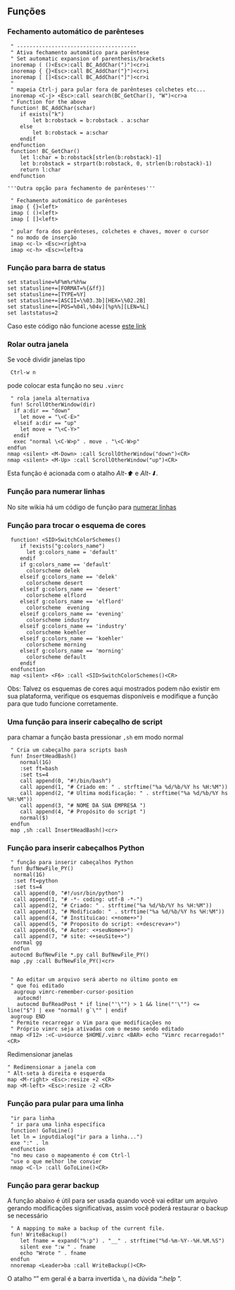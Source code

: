 Funções
-------

### Fechamento automático de parênteses
```VimL
 " --------------------------------------
 " Ativa fechamento automático para parêntese
 " Set automatic expansion of parenthesis/brackets
 inoremap ( ()<Esc>:call BC_AddChar(")")<cr>i
 inoremap { {}<Esc>:call BC_AddChar("}")<cr>i
 inoremap [ []<Esc>:call BC_AddChar("]")<cr>i
 "
 " mapeia Ctrl-j para pular fora de parênteses colchetes etc...
 inoremap <C-j> <Esc>:call search(BC_GetChar(), "W")<cr>a
 " Function for the above
 function! BC_AddChar(schar)
	if exists("k")
		let b:robstack = b:robstack . a:schar
	else
		let b:robstack = a:schar
	endif
 endfunction
 function! BC_GetChar()
	let l:char = b:robstack[strlen(b:robstack)-1]
	let b:robstack = strpart(b:robstack, 0, strlen(b:robstack)-1)
	return l:char
 endfunction

'''Outra opção para fechamento de parênteses'''

 " Fechamento automático de parênteses
 imap { {}<left>
 imap ( ()<left>
 imap [ []<left>

 " pular fora dos parênteses, colchetes e chaves, mover o cursor
 " no modo de inserção
 imap <c-l> <Esc><right>a
 imap <c-h> <Esc><left>a
```
### Função para barra de status
```VimL
set statusline=%F%m%r%h%w
set statusline+=[FORMAT=%{&ff}]
set statusline+=[TYPE=%Y]
set statusline+=[ASCII=\%03.3b][HEX=\%02.2B]
set statusline+=[POS=%04l,%04v][%p%%][LEN=%L]
set laststatus=2
```
Caso este código não funcione acesse [este
link](http://vim.wikia.com/wiki/Writing_a_valid_statusline) 

### Rolar outra janela

Se você dividir janelas tipo
```
 Ctrl-w n
```
pode colocar esta função no seu `.vimrc`
```VimL
 " rola janela alternativa
 fun! ScrollOtherWindow(dir)
  if a:dir == "down"
    let move = "\<C-E>"
  elseif a:dir == "up"
    let move = "\<C-Y>"
  endif
  exec "normal \<C-W>p" . move . "\<C-W>p"
endfun
nmap <silent> <M-Down> :call ScrollOtherWindow("down")<CR>
nmap <silent> <M-Up> :call ScrollOtherWindow("up")<CR>
```
Esta função é acionada com o atalho *Alt-⬆* e
*Alt-⬇*.

### Função para numerar linhas

No site wikia há um código de função para [numerar
linhas](http://vim.wikia.com/wiki/Number_a_group_of_lines) 

### Função para trocar o esquema de cores
```VimL
 function! <SID>SwitchColorSchemes()
    if !exists("g:colors_name")
      let g:colors_name = 'default'
    endif
    if g:colors_name == 'default'
      colorscheme delek
    elseif g:colors_name == 'delek'
      colorscheme desert
    elseif g:colors_name == 'desert'
      colorscheme elflord
    elseif g:colors_name == 'elflord'
      colorscheme  evening
    elseif g:colors_name == 'evening'
      colorscheme industry
    elseif g:colors_name == 'industry'
      colorscheme koehler
    elseif g:colors_name == 'koehler'
      colorscheme morning
    elseif g:colors_name == 'morning'
      colorscheme default
    endif
 endfunction
 map <silent> <F6> :call <SID>SwitchColorSchemes()<CR>
```
Obs: Talvez os esquemas de cores aqui mostrados podem não existir em sua plataforma, verifique os esquemas disponíveis e modifique a função para que tudo funcione corretamente.

### Uma função para inserir cabeçalho de script

para chamar a função basta pressionar `,sh` em modo normal
```VimL
 " Cria um cabeçalho para scripts bash
 fun! InsertHeadBash()
    normal(1G)
    :set ft=bash
    :set ts=4
    call append(0, "#!/bin/bash")
    call append(1, "# Criado em: " . strftime("%a %d/%b/%Y hs %H:%M"))
    call append(2, "# Ultima modificação: " . strftime("%a %d/%b/%Y hs %H:%M"))
    call append(3, "# NOME DA SUA EMPRESA ")
    call append(4, "# Propósito do script ")
    normal($)
 endfun
 map ,sh :call InsertHeadBash()<cr>
```
### Função para inserir cabeçalhos Python
```VimL
 " função para inserir cabeçalhos Python
 fun! BufNewFile_PY()
  normal(1G)
  :set ft=python
  :set ts=4
  call append(0, "#!/usr/bin/python")
  call append(1, "# -*- coding: utf-8 -*-")
  call append(2, "# Criado: " . strftime("%a %d/%b/%Y hs %H:%M"))
  call append(3, "# Modificado: " . strftime("%a %d/%b/%Y hs %H:%M"))
  call append(4, "# Instituicao: <+nome+>")
  call append(5, "# Proposito do script: <+descreva+>")
  call append(6, "# Autor: <+seuNome+>")
  call append(7, "# site: <+seuSite+>")
  normal gg
 endfun
 autocmd BufNewFile *.py call BufNewFile_PY()
 map ,py :call BufNewFile_PY()<cr>


 " Ao editar um arquivo será aberto no último ponto em
 " que foi editado
  augroup vimrc-remember-cursor-position
   autocmd!
   autocmd BufReadPost * if line("'\"") > 1 && line("'\"") <= line("$") | exe "normal! g`\"" | endif
 augroup END
 " Permite recarregar o Vim para que modificações no
 " Próprio vimrc seja ativadas com o mesmo sendo editado
 nmap <F12> :<C-u>source $HOME/.vimrc <BAR> echo "Vimrc recarregado!"<CR>
```
Redimensionar janelas
```VimL
" Redimensionar a janela com
" Alt-seta à direita e esquerda
map <M-right> <Esc>:resize +2 <CR>
map <M-left> <Esc>:resize -2 <CR>
```
### Função para pular para uma linha
```VimL
 "ir para linha
 " ir para uma linha específica
 function! GoToLine()
 let ln = inputdialog("ir para a linha...")
 exe ":" . ln
 endfunction
 "no meu caso o mapeamento é com Ctrl-l
 "use o que melhor lhe convier
 nmap <C-l> :call GoToLine()<CR>
```
### Função para gerar backup

A função abaixo é útil para ser usada quando você vai editar um arquivo
gerando modificações significativas, assim você poderá restaurar o
backup se necessário
```VimL
 " A mapping to make a backup of the current file.
 fun! WriteBackup()
    let fname = expand("%:p") . "__" . strftime("%d-%m-%Y--%H.%M.%S")
    silent exe ":w " . fname
    echo "Wrote " . fname
 endfun
 nnoremap <Leader>ba :call WriteBackup()<CR>
```
O atalho “*<leader>*” em geral é a barra invertida
`\`, na dúvida “*:help <leader>*”.


